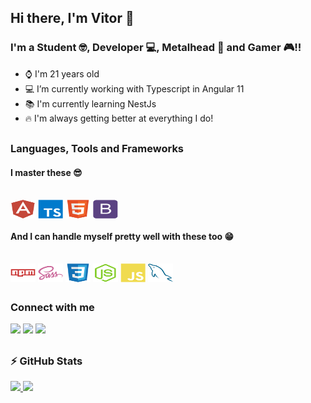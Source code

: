 ## Hi there, I'm Vitor 👋

### I'm a Student 🤓, Developer 💻, Metalhead 🎸 and Gamer 🎮!!
- ⌚ I'm 21 years old
- 💻 I’m currently working with Typescript in Angular 11
- 📚 I'm currently learning NestJs
- 🔥 I'm always getting better at everything I do!

##

### Languages, Tools and Frameworks
#### I master these 😎
<div style="display: inline_block"><br>
  <img align="center" alt="Angular" height="30" width="40" src="https://raw.githubusercontent.com/devicons/devicon/master/icons/angularjs/angularjs-plain.svg">
  <img align="center" alt="Typescript" height="30" width="40" src="https://raw.githubusercontent.com/devicons/devicon/master/icons/typescript/typescript-plain.svg">
  <img align="center" alt="HTML5" height="30" width="40" src="https://raw.githubusercontent.com/devicons/devicon/master/icons/html5/html5-original.svg">
  <img align="center" alt="Bootstrap" height="30" width="40" src="https://raw.githubusercontent.com/devicons/devicon/master/icons/bootstrap/bootstrap-plain.svg">
</div>

#### And I can handle myself pretty well with these too 😁
<div style="display: inline_block"><br>
  <img align="center" alt="NPM" height="30" width="40" src="https://raw.githubusercontent.com/devicons/devicon/master/icons/npm/npm-original-wordmark.svg">
  <img align="center" alt="Sass" height="30" width="40" src="https://raw.githubusercontent.com/devicons/devicon/master/icons/sass/sass-original.svg">
  <img align="center" alt="CSS5" height="30" width="40" src="https://raw.githubusercontent.com/devicons/devicon/master/icons/css3/css3-original.svg">
  <img align="center" alt="NodeJs" height="30" width="40" src="https://raw.githubusercontent.com/devicons/devicon/master/icons/nodejs/nodejs-plain.svg">
  <img align="center" alt="Javascript" height="30" width="40" src="https://raw.githubusercontent.com/devicons/devicon/master/icons/javascript/javascript-plain.svg">
  <img align="center" alt="MySQL" height="30" width="40" src="https://raw.githubusercontent.com/devicons/devicon/master/icons/mysql/mysql-plain.svg">
</div>

##

### Connect with me
<div>
  <a href="https://wa.me/11971112207" target="_blank"><img src="https://img.shields.io/badge/WhatsApp-25D366?style=for-the-badge&logo=whatsapp&logoColor=white" target="_blank"></a> 
    <a href="https://www.linkedin.com/in/vitor-gobato-gercov-a89474178" target="_blank"><img src="https://img.shields.io/badge/-LinkedIn-%230077B5?style=for-the-badge&logo=linkedin&logoColor=white" target="_blank"></a> 
  <a href = "mailto:gercovvitor@gmail.com"><img src="https://img.shields.io/badge/-Gmail-%23333?style=for-the-badge&logo=gmail&logoColor=white" target="_blank"></a>
</div>

##

### :zap: GitHub Stats
<div>
 <a href="https://github.com/vitor-gercov">
 <img height="180em" src="https://github-readme-stats.vercel.app/api?username=vitor-gercov&show_icons=true&theme=midnight-purple&include_all_commits=true&count_private=true"/>
 <img height="180em" src="https://github-readme-stats.vercel.app/api/top-langs/?username=vitor-gercov&layout=compact&langs_count=7&theme=vision-friendly-dark"/>
</div>
  
##
